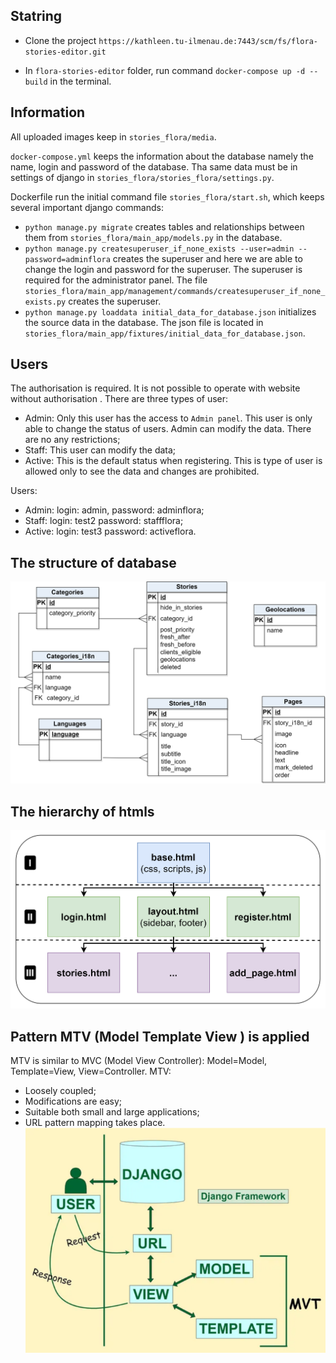 
## Statring

* Clone the project `https://kathleen.tu-ilmenau.de:7443/scm/fs/flora-stories-editor.git`

* In `flora-stories-editor` folder, run command `docker-compose up -d --build` in the terminal.


## Information
All uploaded images keep in `stories_flora/media`.

`docker-compose.yml` keeps the information about the database namely the name, login and password of the database. Tha same data must be in settings of django in `stories_flora/stories_flora/settings.py`.


Dockerfile run the initial command file `stories_flora/start.sh`, which keeps several important django commands:
- `python manage.py migrate` creates tables and relationships between them from `stories_flora/main_app/models.py` in the database.
- `python manage.py createsuperuser_if_none_exists --user=admin --password=adminflora` creates the superuser and here we are able to change the login and password for the superuser. The superuser is required for the administrator panel. The file `stories_flora/main_app/management/commands/createsuperuser_if_none_exists.py` creates the superuser.
- `python manage.py loaddata initial_data_for_database.json` initializes the source data in the database. The json file is located in `stories_flora/main_app/fixtures/initial_data_for_database.json`.

## Users
The authorisation is required. It is not possible to operate with website without authorisation . 
There are three types of user:
- Admin: Only this user has the access to `Admin panel`. This user is only able to change the status of users. Admin can modify the data. There are no any restrictions; 
- Staff: This user can modify the data;
- Active: This is the default status when registering. This is type of user is allowed only to see the data and changes are prohibited.

Users: 
- Admin: login: admin, password: adminflora;
- Staff: login: test2 password: staffflora;
- Active: login: test3 password: activeflora.

## The structure of database
![The structure of database](stories_flora/main_app/static/main_app/img/database.png)

## The hierarchy of htmls
![The hierarchy of htmls](stories_flora/main_app/static/main_app/img/hierarchy_html.png)

## Pattern MTV (Model Template View ) is applied
MTV is similar to MVC (Model View Controller): Model=Model, Template=View, View=Controller. 
MTV:
- Loosely coupled;
- Modifications are easy;
- Suitable both small and large applications;
- URL pattern mapping takes place.
![MTV](stories_flora/main_app/static/main_app/img/pattern_MTV.png)

